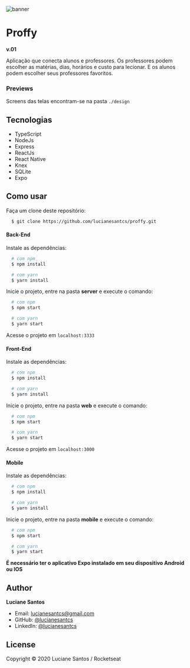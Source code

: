 ![banner]()

# Proffy

**<p>v.01</p>**

Aplicação que conecta alunos e professores. Os professores podem escolher as matérias, dias, horários e custo para lecionar. E os alunos podem escolher seus professores favoritos.

### Previews

Screens das telas encontram-se na pasta `./design`

## Tecnologias

- TypeScript
- NodeJs
- Express
- ReactJs
- React Native
- Knex
- SQLite
- Expo

## Como usar

Faça um clone deste repositório:

```sh
  $ git clone https://github.com/lucianesantcs/proffy.git
```

#### Back-End

Instale as dependências:

```sh
  # com npm
  $ npm install

  # com yarn
  $ yarn install
```

Inicie o projeto, entre na pasta **server** e execute o comando:

```sh
  # com npm
  $ npm start

  # com yarn
  $ yarn start
```

Acesse o projeto em `localhost:3333`

#### Front-End

Instale as dependências:

```sh
  # com npm
  $ npm install

  # com yarn
  $ yarn install
```

Inicie o projeto, entre na pasta **web** e execute o comando:

```sh
  # com npm
  $ npm start

  # com yarn
  $ yarn start
```

Acesse o projeto em `localhost:3000`

#### Mobile

Instale as dependências:

```sh
  # com npm
  $ npm install

  # com yarn
  $ yarn install
```

Inicie o projeto, entre na pasta **mobile** e execute o comando:

```sh
  # com npm
  $ npm start

  # com yarn
  $ yarn start
```

**É necessário ter o aplicativo Expo instalado em seu dispositivo Android ou IOS**

## Author

**Luciane Santos**

- Email: lucianesantcs@gmail.com
- GitHub: [@lucianesantcs](https://github.com/lucianesantcs)
- LinkedIn: [@lucianesantcs](https://linkedin.com/in/lucianesantcs)

## License

Copyright © 2020 Luciane Santos / Rocketseat
